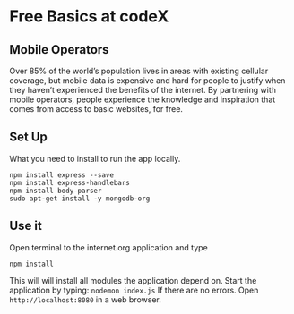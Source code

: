 # Free Basics at codeX

## Mobile Operators
 
Over 85% of the world’s population lives in areas with existing cellular coverage, but mobile data is expensive and hard for people to justify when they haven’t experienced the benefits of the internet. By partnering with mobile operators, people experience the knowledge and inspiration that comes from access to basic websites, for free.

## Set Up
What you need to install to run the app locally.

```
npm install express --save
npm install express-handlebars
npm install body-parser
sudo apt-get install -y mongodb-org

```
## Use it 

Open terminal to the internet.org application and type

```
npm install

```
This will will install all modules the application depend on.
Start the application by typing: ``` nodemon index.js ```
If there are no errors. Open ```http://localhost:8080``` in a web browser.
